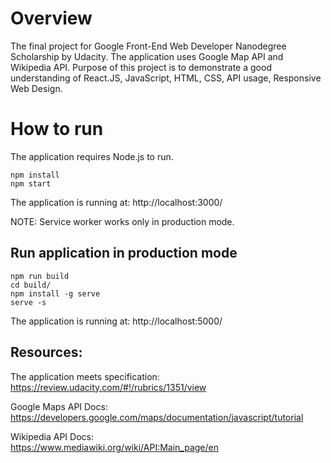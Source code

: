 
# Overview
The final project for Google Front-End Web Developer Nanodegree Scholarship by Udacity.
The application uses Google Map API and Wikipedia API. 
Purpose of this project is to demonstrate a good understanding of React.JS, JavaScript, HTML, CSS, API usage, Responsive Web Design.

# How to run
The application requires Node.js to run.

    npm install
    npm start

The application is running at: http://localhost:3000/

NOTE: Service worker works only in production mode.

## Run application in production mode

    npm run build
    cd build/
    npm install -g serve
    serve -s 

The application is running at: http://localhost:5000/

## Resources:
The application meets specification: 
https://review.udacity.com/#!/rubrics/1351/view

Google Maps API Docs:   
https://developers.google.com/maps/documentation/javascript/tutorial

Wikipedia API Docs:   
https://www.mediawiki.org/wiki/API:Main_page/en